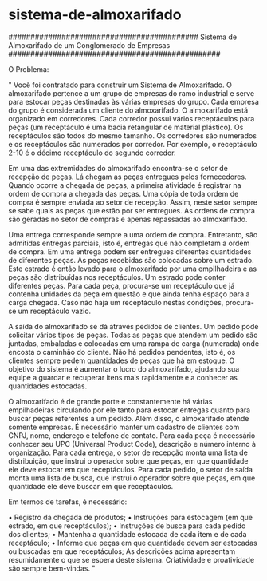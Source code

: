 # sistema-de-almoxarifado
###########################################  Sistema de Almoxarifado de um Conglomerado de Empresas ################################################

O Problema:

"
Você foi contratado para construir um Sistema de Almoxarifado. O almoxarifado pertence a um grupo de empresas do ramo industrial e serve para estocar peças destinadas às várias empresas do grupo. Cada empresa do grupo é considerada um cliente do almoxarifado. O almoxarifado está organizado em corredores. Cada corredor possui vários receptáculos para peças (um receptáculo é uma bacia retangular de material plástico). Os receptáculos são todos do mesmo tamanho. Os corredores são numerados e os receptáculos são numerados por corredor. Por exemplo, o receptáculo 2-10 é o décimo receptáculo do segundo corredor. 

Em uma das extremidades do almoxarifado encontra-se o setor de recepção de peças. Lá chegam as peças entregues pelos fornecedores. Quando ocorre a chegada de peças, a primeira atividade é registrar na ordem de compra a chegada das peças. Uma cópia de toda ordem de compra é sempre enviada ao setor de recepção. Assim, neste setor sempre se sabe quais as peças que estão por ser entregues. As ordens de compra são geradas no setor de compras e apenas repassadas ao almoxarifado. 

Uma entrega corresponde sempre a uma ordem de compra. Entretanto, são admitidas entregas parciais, isto é, entregas que não completam a ordem de compra.  Em uma entrega podem ser entregues diferentes quantidades de diferentes peças. As peças recebidas são colocadas sobre um estrado. Este estrado é então levado para o almoxarifado por uma empilhadeira e as peças são distribuídas nos receptáculos. Um estrado pode conter diferentes peças. Para cada peça, procura-se um receptáculo que já contenha unidades da peça em questão e que ainda tenha espaço para a carga chegada. Caso não haja um receptáculo nestas condições, procura-se um receptáculo vazio.
 
A saída do almoxarifado se dá através pedidos de clientes. Um pedido pode solicitar vários tipos de peças. Todas as peças que atendem um pedido são juntadas, embaladas e colocadas em uma rampa de carga (numerada) onde encosta o caminhão do cliente. Não há pedidos pendentes, isto é, os clientes sempre pedem quantidades de peças que há em estoque. O objetivo do sistema é aumentar o lucro do almoxarifado, ajudando sua equipe a guardar e recuperar itens mais rapidamente e a conhecer as quantidades estocadas. 

O almoxarifado é de grande porte e constantemente há várias empilhadeiras circulando por ele tanto para estocar entregas quanto para buscar peças referentes a um pedido. Além disso, o almoxarifado atende somente empresas. 	É necessário manter um cadastro de clientes com CNPJ, nome, endereço e telefone de contato. Para cada peça é necessário conhecer seu UPC (Universal Product Code), descrição e número interno à organização. Para cada entrega, o setor de recepção monta uma lista de distribuição, que instrui o operador sobre que peças, em que quantidade ele deve estocar em que receptáculos. Para cada pedido, o setor de saída monta uma lista de busca, que instrui o operador sobre que peças, em que quantidade ele deve buscar em que receptáculos.
 
Em termos de tarefas, é necessário:
 
• Registro da chegada de produtos; 
• Instruções para estocagem (em que estrado, em que receptáculos); 
• Instruções de busca para cada pedido dos clientes; 
• Mantenha a quantidade estocada de cada item e de cada receptáculo; 
• Informe que peças em que quantidade devem ser estocadas ou buscadas em que receptáculos; 
As descrições acima apresentam resumidamente o que se espera deste sistema. Criatividade e proatividade são sempre bem-vindas.
"
